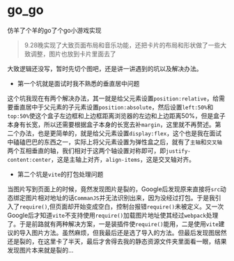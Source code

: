 # go_go
仿羊了个羊的go了个go小游戏实现

> 9.28晚实现了大致页面布局和音乐功能，还把卡片的布局和形状做了一些大致调整，图片也放到卡片里面去了

大致逻辑还没写，暂时先切个图吧，还是讲一讲遇到的坑以及解决办法。

- 第一个坑就是面试时我不熟悉的垂直居中问题

这个坑我现在有两个解决办法，其一就是给父元素设置`position:relative`，给需要垂直居中于父元素的子元素设置`position:absolute`，然后设置`left:50%`和`top:50%`使这个盒子左边框和上边框距离浏览器的左边和上边距离50%，但是盒子本身有长宽，所以还需要根据盒子本身的长宽去补`margin`，这里就不再赘述。第二个办法，也是更简单的，就是给父元素设置`display:flex`，这个也是我在面试中磕磕巴巴的东西之一，实际上将父元素设置为弹性盒之后，就有了`主轴`和`交叉轴`两个互相垂直的轴，我们相对于这两个轴设置对称即可，即`justify-content:center`，这是主轴上对齐，`align-items`，这是交叉轴对齐。

- 第二个坑是`vite`的打包处理问题

当图片写到页面上的时候，竟然发现图片是裂的，Google后发现原来直接将`src`动态绑定图片相对地址的话`CommanJS`并无法识别出来，因为没经过打包。于是我引入了`require()`,但页面却开始变成空白，控制台报错`require()`未被定义。又一次Google后才知道`vite`不支持使用`require()`加载图片地址使其经过`webpack`处理了。于是前路就有两种解决方案，一是装插件使`require()`能用，二是使用`vite`建议的导入图片方法。虽然麻烦，但我最后还是选了导入的方法。但最后发现图居然还是裂的，在这里卡了半天，最后才舍得去我的静态资源文件夹里面看一眼，结果发现图片本来就是裂的...

